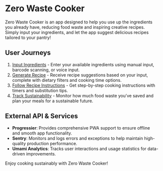 # Zero Waste Cooker

Zero Waste Cooker is an app designed to help you use up the ingredients you already have, reducing food waste and inspiring creative recipes. Simply input your ingredients, and let the app suggest delicious recipes tailored to your pantry!

## User Journeys

1. [Input Ingredients](docs/journeys/input-ingredients.md) - Enter your available ingredients using manual input, barcode scanning, or voice input.
2. [Generate Recipe](docs/journeys/generate-recipe.md) - Receive recipe suggestions based on your input, complete with dietary filters and cooking time options.
3. [Follow Recipe Instructions](docs/journeys/follow-recipe-instructions.md) - Get step-by-step cooking instructions with timers and substitution tips.
4. [Track Sustainability](docs/journeys/track-sustainability.md) - Monitor how much food waste you’ve saved and plan your meals for a sustainable future.

## External API & Services

- **Progressier**: Provides comprehensive PWA support to ensure offline and smooth app functionality.
- **Sentry**: Monitors and logs errors and exceptions to help maintain high-quality production performance.
- **Umami Analytics**: Tracks user interactions and usage statistics for data-driven improvements.

Enjoy cooking sustainably with Zero Waste Cooker!